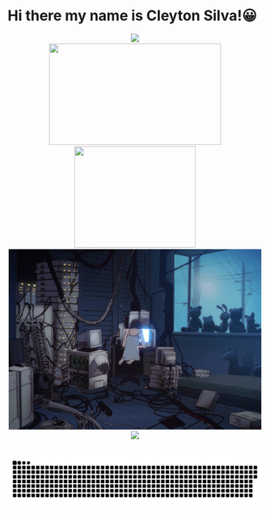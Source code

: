 
# Hi there my name is Cleyton Silva!:grinning:


<div align="center">
<a href="https://www.linkedin.com/in/CleytonSilva7/" target="_blank"><img src="https://img.shields.io/badge/-LinkedIn-%230077B5?style=for-the-badge&logo=linkedin&logoColor=white" target="_blank"></a>
</div>
<div align="center">
    <a href="https://github.com/CleytonSilva7" align="center">
        <img width="340em" height="200em" src="https://github-readme-stats.vercel.app/api?username=CleytonSilva7&show_icons=true&theme=transparent&include_all_commits=true&count_private=true&rank_icon=github&hide_border=true"/>
        <img width="240em" height="200em" src="https://github-readme-stats.vercel.app/api/top-langs/?username=CleytonSilva7&layout=compact&langs_count=6&theme=transparent&hide_border=true"/>
    </a>    
    <div align="center">
      <img width="500em" src="https://raw.githubusercontent.com/JoneBulande/JoneBulande/master/lain.gif"/>
    </div>    
    <a href="https://github.com/CleytonSilva7" align="center">
        <img src="https://streak-stats.demolab.com?user=CleytonSilva7&theme=transparent&hide_border=true&card_width=400&hide_total_contributions=true">
    </a>    
            
</div>
  
  ##
  

  ![cobrinha](https://github.com/vinivazzz/vinivazzz/blob/main/cobrinha.svg)
